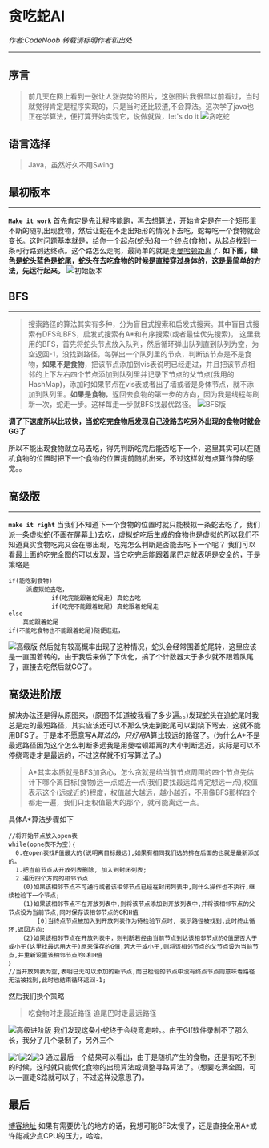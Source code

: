 # 贪吃蛇AI

 *作者:CodeNoob  转载请标明作者和出处*

---

## 序言
> 前几天在网上看到一张让人涨姿势的图片，这张图片我很早以前看过，当时就觉得肯定是程序实现的，只是当时还比较渣,不会算法。这次学了java也正在学算法，便打算开始实现它，说做就做，let's do it
![贪吃蛇](http://jbcdn2.b0.upaiyun.com/2016/04/7b023ef22fe8e2c20b256fcb0604f44f.gif)

## 语言选择

> Java，虽然好久不用Swing

## 最初版本
---
**`Make it work`**
首先肯定是先让程序能跑，再去想算法，开始肯定是在一个矩形里不断的随机出现食物，然后让蛇在不走出矩形的情况下去吃，蛇每吃一个食物就会变长。这时问题基本就是，给你一个起点(蛇头)和一个终点(食物)，从起点找到一条可行路到达终点。这个路怎么走呢，最简单的就是走[曼哈顿距离](http://baike.baidu.com/link?url=tnTV1-cjLrx1dIeel923RgzkrWMi-CkB2KkzYgLcHjaDEinHQnHkkyXbezuCMUkYw5kzY9QkMezhmaOShaijoq)了.
**如下图，绿色是蛇头蓝色是蛇尾，蛇头在去吃食物的时候是直接穿过身体的，这是最简单的方法，先运行起来。**
![初始版本](http://ww4.sinaimg.cn/mw690/d6c09ed1gw1f3yurm2ak4g205k05k12t.gif)
## BFS
----
> 搜索路径的算法其实有多种，分为盲目式搜索和启发式搜索。其中盲目式搜索有DFS和BFS，启发式搜索有A*和有序搜索(或者最佳优先搜索)，
这里我用的BFS，首先将蛇头节点放入队列，然后循环弹出队列直到队列为空，为空返回-1，没找到路径，每弹出一个队列里的节点，判断该节点是不是食物，**如果不是食物**，把该节点添加到vis表说明已经走过，并且把该节点相邻的上下左右四个节点添加到队列里并记录下节点的父节点(我用的HashMap)，添加时如果节点在vis表或者出了墙或者是身体节点，就不添加到队列里。**如果是食物**，返回去食物的第一步的方向，因为我是线程每刷新一次，蛇走一步。这样每走一步就BFS找最优路径。
![BFS版](http://ww2.sinaimg.cn/mw690/d6c09ed1gw1f3yvznhzu1g205k05kaoe.gif)

**调了下速度所以比较快，当蛇吃完食物后发现自己没路去吃另外出现的食物时就会GG了**

所以不能出现食物就立马去吃，得先判断吃完后能否吃下一个，这里其实可以在随机食物的位置时把下一个食物的位置提前随机出来，不过这样就有点算作弊的感觉。。

## 高级版
---
**`make it right`**
当我们不知道下一个食物的位置时就只能模拟一条蛇去吃了，我们派一条虚拟蛇(不画在屏幕上)去吃，虚拟蛇吃后生成的食物也是虚拟的所以我们不知道真实食物吃完又会在哪出现，吃完怎么判断是否能去吃下一个呢？
我们可以看最上面的吃完全图的可以发现，当它吃完后能跟着尾巴走就表明是安全的，于是策略是
``` 
if(能吃到食物)
     派虚拟蛇去吃，
            if(吃完能跟着蛇尾走) 真蛇去吃
            if(吃完不能跟着蛇尾) 真蛇跟着蛇尾走
else
    真蛇跟着蛇尾
if(不能吃食物也不能跟着蛇尾)随便逛逛，
```
![高级版](http://ww3.sinaimg.cn/mw690/d6c09ed1gw1f3yx0c7e9gg205k05kb29.gif)
然后就有较高概率出现了这种情况，蛇头会经常围着蛇尾转，这里应该是一直围着转的，由于我后来做了下优化，搞了个计数器大于多少就不跟着队尾了，直接去吃然后就GG了。
## 高级进阶版
解决办法还是得从原图来，(原图不知道被我看了多少遍。。)发现蛇头在追蛇尾时我总是走的最短路径，其实应该还可以不那么快走到蛇尾可以到绕下弯去，这就不能用BFS了。于是本不愿意写A*算法的，只好用A*算比较远的路径了。(为什么A*不是最远路径因为这个怎么判断多远我是用曼哈顿距离的大小判断远近，实际是可以不停绕弯走才是最远的，不过这样就不好写算法了。)
> A*其实本质就是BFS加贪心，怎么贪就是给当前节点周围的四个节点先估计下哪个离目标(食物)远一点或近一点(我们要找最远路肯定想远一点),权值表示这个(远或近的)程度，权值越大越远，越小越近，不用像BFS那样四个都走一遍，我们只走权值最大的那个，就可能离远一点。
 
具体A*算法步骤如下
``` 
//将开始节点放入open表
while(opne表不为空)｛
  0.在open表找F值最大的(说明离目标最远),如果有相同我们选的排在后面的也就是最新添加的。
  1.把当前节点从开放列表删除, 加入到封闭列表;
  2.遍历四个方向的相邻节点
    (0)如果该相邻节点不可通行或者该相邻节点已经在封闭列表中,则什么操作也不执行,继续检验下一个节点;
    (1)如果该相邻节点不在开放列表中,则将该节点添加到开放列表中,并将该相邻节点的父节点设为当前节点,同时保存该相邻节点的G和H值
        [0]当终点节点被加入到开放列表作为待检验节点时, 表示路径被找到,此时终止循环,返回方向;
    (2)如果该相邻节点在开放列表中，则判断若经由当前节点到达该相邻节点的G值是否大于或小于(这里找最远用大于)原来保存的G值,若大于或小于,则将该相邻节点的父节点设为当前节点,并重新设置该相邻节点的G和H值
｝
//当开放列表为空,表明已无可以添加的新节点,而已检验的节点中没有终点节点则意味着路径无法被找到,此时也结束循环返回-1;
```
然后我们换个策略
> 吃食物时走最近路径
> 追尾巴时走最远路径

![高级进阶版](http://ww2.sinaimg.cn/mw690/d6c09ed1gw1f3yyga5na0g205k05kkjn.gif)
我们发现这条小蛇终于会绕弯走啦。。由于GIf软件录制不了那么长，我分了几个录制了，另外三个

![1]( http://ww1.sinaimg.cn/mw690/d6c09ed1gw1f3yyg7h2yog205k05k7wj.gif)![2](http://ww2.sinaimg.cn/mw690/d6c09ed1gw1f3yygcoggmg205k05kx6q.gif)![3](http://ww3.sinaimg.cn/mw690/d6c09ed1gw1f3yygdvpf3g205k05khdt.gif)
通过最后一个结果可以看出，由于是随机产生的食物，还是有吃不到的时候，这时就只能优化食物的出现算法或调整寻路算法了。(想要吃满全图，可以一直走S路就可以了，不过这样没意思了)。
## 最后

[博客地址](http://www.cnblogs.com/ganhang-acm/p/5503848.html)
如果有需要优化的地方的话，我想可能BFS太慢了，还是直接全用A*或许能减少点CPU的压力，哈哈。

